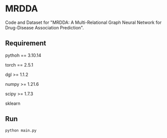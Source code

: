 # MRDDA
Code and Dataset for "MRDDA: A Multi-Relational Graph Neural Network for Drug-Disease Association Prediction".

## Requirement
pythoh == 3.10.14

torch == 2.5.1

dgl >= 1.1.2

numpy >= 1.21.6

scipy >= 1.7.3

sklearn

## Run
    python main.py

